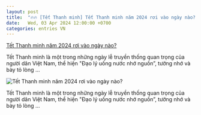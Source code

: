 ```yaml
---
layout: post
title:  "🔥🔥 [Tết Thanh minh] Tết Thanh minh năm 2024 rơi vào ngày nào?"
date:   Wed, 03 Apr 2024 12:00:00 +0700
categories: entries VN
---
```

[Tết Thanh minh năm 2024 rơi vào ngày nào?](http://baoyenbai.com.vn/13/320714/Tet-Thanh-minh-nam-2024-roi-vao-ngay-nao.aspx)

Tết Thanh minh là một trong những ngày lễ truyền thống quan trọng của người dân Việt Nam, thể hiện &quot;Đạo lý uống nước nhớ nguồn”, tưởng nhớ và bày tỏ lòng&nbsp;...

![Tết Thanh minh năm 2024 rơi vào ngày nào?](https://ims.baoyenbai.com.vn/NewsImg/4_2024/320716_4-4-thanhmien.jpg)

Tết Thanh minh là một trong những ngày lễ truyền thống quan trọng của người dân Việt Nam, thể hiện &quot;Đạo lý uống nước nhớ nguồn”, tưởng nhớ và bày tỏ lòng&nbsp;...

